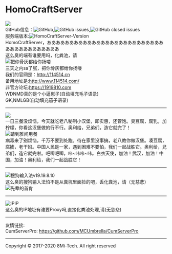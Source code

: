 # HomoCraftServer

![](http://114514.cn/yjsp.jpeg)    
GitHub信息：![GitHub](https://img.shields.io/github/license/8Mi-Tech/8Mi-MemeCraftServer),![GitHub issues](https://img.shields.io/github/issues-raw/8Mi-Tech/8Mi-MemeCraftServer),![GitHub closed issues](https://img.shields.io/github/issues-closed-raw/8Mi-Tech/8Mi-MemeCraftServer)<br>
服务端版本:![HomoCraftServer-Version](https://img.shields.io/badge/Version-1.14.5--R1.4--1919810--SNAPSHOT-yellowgreen)<br>
HomoCraftServer，ああああああああああああああああああああああああああああああああああああああ<br>
这么臭的端有谁要用吗，化粪池，请<br>
![把你骨灰都给你扬喽](https://res.khjxiaogu.com/piclib/c1986935-4365-41eb-b324-2152c6401499.gif)<br>
三天之内sa了腻，把你骨灰都给你扬喽<br>
我们的官网是：http://114514.cn<br>
备用地址是:http://www.114514.com/<br>
非官方论坛:https://1919810.com<br>
WDNMD真的是个小逼崽子(自动填充毛子语录)<br>
GK,NMLGB(自动填充茄子语录)<br> 
***
![](https://ss0.bdstatic.com/70cFuHSh_Q1YnxGkpoWK1HF6hhy/it/u=664673239,2606853837&fm=11&gp=0.jpg)<br>
一日三餐没烦恼，今天就吃老八秘制小汉堡，即实惠，还管饱。臭豆腐，腐乳，加柠檬，你看这汉堡做的行不行。奥利给，兄弟们，造它就完了！    
![请到雅间用餐](http://res.khjxiaogu.com/piclib/72b8e34e-069f-4920-a0b3-e10a10b18c95.jpg)   
病毒来了别烦恼，千万不要到处跑。待在家里没事搞，老八教你做汉堡。凑豆腐，腐掳，老干妈。中国人民是一家，遇到困难不要怕，我们一起战胜它。奥利给，兄弟们，造它就完啦。吧唧吧唧，咔~咔咔~咔。白衣天使，加油！武汉，加油！中国，加油！奥利给，我们一起战胜它！
***
![搜狗输入法v19.19.8.10](http://res.khjxiaogu.com/piclib/c76f6c39-7b35-4761-9d05-dbb83f397456.png)    
这么臭的搜狗输入法怕不是从粪坑里面捡的吧，丢化粪池，请（无慈悲）    
![先辈的首肯](https://res.khjxiaogu.com/piclib/a61d2953-ad7d-48ca-8f15-bcac5ad8ba13.gif)    
***
![IPIP](https://github.com/8MiYile/HomoCraftServer/blob/master/images/ipip.png?raw=true)<br>
这么臭的IP地址有谁要Proxy吗,直接化粪池处理,请(无慈悲)
***
友情链接: <br>
CumServerPro: https://github.com/MCUmbrella/CumServerPro
***
Copyright © 2017-2020 8Mi-Tech. All right reserved

